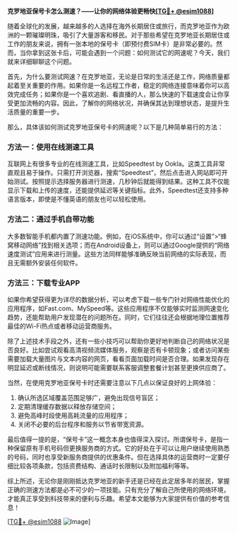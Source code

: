**克罗地亚保号卡怎么测速？——让你的网络体验更畅快[[TG💪+ @esim1088](https://t.me/s/esim1088)]**

随着全球化的发展，越来越多的人选择在海外长期居住或旅行，而克罗地亚作为欧洲的一颗璀璨明珠，吸引了大量游客和移民。对于那些希望在克罗地亚长期居住或工作的朋友来说，拥有一张本地的保号卡（即预付费SIM卡）是非常必要的。然而，当你拿到这张卡后，可能会遇到一个问题：如何测试它的网速呢？今天，我们就来详细聊聊这个问题。

首先，为什么要测试网速？在克罗地亚，无论是日常的生活还是工作，网络质量都起着至关重要的作用。如果你是一名远程工作者，稳定的网络连接意味着你可以高效完成任务；如果你是一个喜欢追剧、看直播的人，那么快速的下载速度会让你享受更加流畅的内容。因此，了解你的网络状况，并确保其达到理想状态，是提升生活质量的重要一步。

那么，具体该如何测试克罗地亚保号卡的网速呢？以下是几种简单易行的方法：

### 方法一：使用在线测速工具

互联网上有很多专业的在线测速工具，比如Speedtest by Ookla。这类工具非常直观且易于操作。只需打开浏览器，搜索“Speedtest”，然后点击进入网站即可开始测试。按照提示选择服务器进行测速，几秒钟后就能得到结果。这种工具不仅能显示下载和上传的速度，还能提供延迟等关键指标。此外，Speedtest还支持多种语言版本，即使是不懂英语的朋友也可以轻松使用。

### 方法二：通过手机自带功能

大多数智能手机都内置了测速功能。例如，在iOS系统中，你可以通过“设置”>“蜂窝移动网络”找到相关选项；而在Android设备上，则可以通过Google提供的“网络速度测试”应用来进行测量。这些方法同样能够准确反映当前网络的实际表现，而且无需额外安装任何软件。

### 方法三：下载专业APP

如果你希望获得更为详尽的数据分析，可以考虑下载一些专门针对网络性能优化的应用程序，如Fast.com、MySpeed等。这些应用程序不仅能够实时监测网速变化趋势，还能帮助用户发现潜在的问题所在。同时，它们往往还会根据地理位置推荐最佳的Wi-Fi热点或者移动运营商服务。

除了上述技术手段之外，还有一些小技巧可以帮助你更好地判断自己的网络状况是否良好。比如尝试观看高清视频流媒体服务，观察是否有卡顿现象；或者访问某些需要加载大量图片与文本内容的网页，看看页面加载时间是否合理。如果发现存在明显延迟或断线情况，则说明可能需要联系客服调整套餐计划甚至更换供应商了。

当然，在使用克罗地亚保号卡时还需要注意以下几点以保证良好的上网体验：
1. 确认所选区域覆盖范围足够广，避免出现信号盲区；
2. 定期清理缓存数据以释放存储空间；
3. 避免高峰时段使用高耗流量的应用程序；
4. 关闭不必要的后台程序和服务以节省带宽资源。

最后值得一提的是，“保号卡”这一概念本身也值得深入探讨。所谓保号卡，是指一种保留原有手机号码但更换服务商的方式。它的好处在于可以让用户继续使用熟悉的号码，同时也享受新服务商提供的优惠条件。但在选择具体的运营商时一定要仔细比较各项条款，包括资费结构、通话时长限制以及附加福利等等。

综上所述，无论你是刚刚抵达克罗地亚的新手还是已经在此定居多年的居民，掌握正确的测速方法都是必不可少的一项技能。只有充分了解自己所使用的网络环境，才能真正享受到科技带来的便利与乐趣。希望本文能够为大家提供有价值的参考信息！

[[TG💪+ @esim1088](https://t.me/s/esim1088) ![Image](https://i.postimg.cc/4NQfJmqS/Snipaste-2025-05-13-00-14-12.png)]